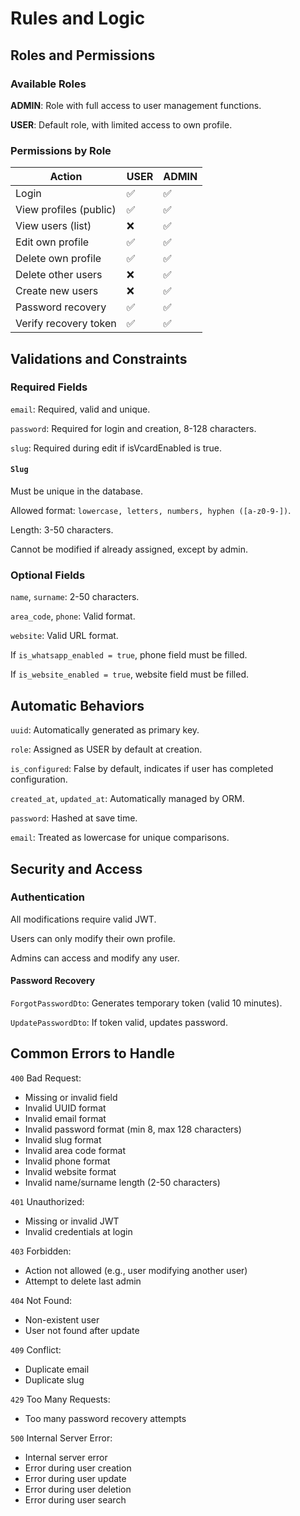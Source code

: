 # Rules and Logic

## Roles and Permissions

### Available Roles

__ADMIN__: Role with full access to user management functions.

__USER__: Default role, with limited access to own profile.

### Permissions by Role

| Action                    | USER | ADMIN |
|---------------------------|------|-------|
| Login                     | ✅   | ✅    |
| View profiles (public)    | ✅   | ✅    |
| View users (list)         | ❌   | ✅    |
| Edit own profile          | ✅   | ✅    |
| Delete own profile        | ✅   | ✅    |
| Delete other users        | ❌   | ✅    |
| Create new users          | ❌   | ✅    |
| Password recovery         | ✅   | ✅    |
| Verify recovery token     | ✅   | ✅    |

## Validations and Constraints

### Required Fields

`email`: Required, valid and unique.

`password`: Required for login and creation, 8-128 characters.

`slug`: Required during edit if isVcardEnabled is true.

#### `Slug`

Must be unique in the database.

Allowed format: `lowercase, letters, numbers, hyphen ([a-z0-9-])`.

Length: 3-50 characters.

Cannot be modified if already assigned, except by admin.

### Optional Fields

`name`, `surname`: 2-50 characters.

`area_code`, `phone`: Valid format.

`website`: Valid URL format.

If `is_whatsapp_enabled = true`, phone field must be filled.

If `is_website_enabled = true`, website field must be filled.

## Automatic Behaviors

`uuid`: Automatically generated as primary key.

`role`: Assigned as USER by default at creation.

`is_configured`: False by default, indicates if user has completed configuration.

`created_at`, `updated_at`: Automatically managed by ORM.

`password`: Hashed at save time.

`email`: Treated as lowercase for unique comparisons.

## Security and Access

### Authentication

All modifications require valid JWT.

Users can only modify their own profile.

Admins can access and modify any user.

#### Password Recovery

`ForgotPasswordDto`: Generates temporary token (valid 10 minutes).

`UpdatePasswordDto`: If token valid, updates password.

## Common Errors to Handle

`400` Bad Request:
- Missing or invalid field
- Invalid UUID format
- Invalid email format
- Invalid password format (min 8, max 128 characters)
- Invalid slug format
- Invalid area code format
- Invalid phone format
- Invalid website format
- Invalid name/surname length (2-50 characters)

`401` Unauthorized:
- Missing or invalid JWT
- Invalid credentials at login

`403` Forbidden:
- Action not allowed (e.g., user modifying another user)
- Attempt to delete last admin

`404` Not Found:
- Non-existent user
- User not found after update

`409` Conflict:
- Duplicate email
- Duplicate slug

`429` Too Many Requests:
- Too many password recovery attempts

`500` Internal Server Error:
- Internal server error
- Error during user creation
- Error during user update
- Error during user deletion
- Error during user search